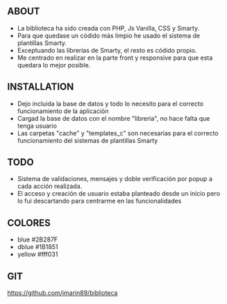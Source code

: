 ABOUT
--------

* La biblioteca ha sido creada con PHP, Js Vanilla, CSS y Smarty.
* Para que quedase un códido más limpio he usado el sistema de plantillas Smarty.
* Exceptuando las librerías de Smarty, el resto es códido propio.
* Me centrado en realizar en la parte front y responsive para que esta quedara lo mejor posible.

INSTALLATION
--------

* Dejo incluida la base de datos y todo lo necesito para el correcto funcionamiento de la aplicación
* Cargad la base de datos con el nombre "libreria", no hace falta que tenga usuario
* Las carpetas "cache" y "templates_c" son necesarias para el correcto funcionamiento del sistemas de plantillas Smarty

TODO 
--------

* Sistema de validaciones, mensajes y doble verificación por popup a cada acción realizada.
* El acceso y creación de usuario estaba planteado desde un inicio pero lo fui descartando para centrarme en las funcionalidades

COLORES
--------

* blue	 #2B287F
* dblue	 #1B1851
* yellow #fff031

GIT
--------

https://github.com/jmarin89/biblioteca
